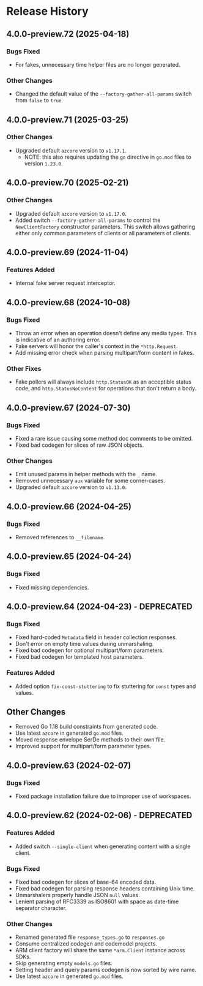 # Release History

## 4.0.0-preview.72 (2025-04-18)

### Bugs Fixed

* For fakes, unnecessary time helper files are no longer generated.

### Other Changes

* Changed the default value of the `--factory-gather-all-params` switch from `false` to `true`.

## 4.0.0-preview.71 (2025-03-25)

### Other Changes

* Upgraded default `azcore` version to `v1.17.1`.
  * NOTE: this also requires updating the `go` directive in `go.mod` files to version `1.23.0`.

## 4.0.0-preview.70 (2025-02-21)

### Other Changes

* Upgraded default `azcore` version to `v1.17.0`.
* Added switch `--factory-gather-all-params` to control the `NewClientFactory` constructor parameters. This switch allows gathering either only common parameters of clients or all parameters of clients.

## 4.0.0-preview.69 (2024-11-04)

### Features Added

* Internal fake server request interceptor.

## 4.0.0-preview.68 (2024-10-08)

### Bugs Fixed

* Throw an error when an operation doesn't define any media types. This is indicative of an authoring error.
* Fake servers will honor the caller's context in the `*http.Request`.
* Add missing error check when parsing multipart/form content in fakes.

### Other Fixes

* Fake pollers will always include `http.StatusOK` as an acceptible status code, and `http.StatusNoContent` for operations that don't return a body.

## 4.0.0-preview.67 (2024-07-30)

### Bugs Fixed

* Fixed a rare issue causing some method doc comments to be omitted.
* Fixed bad codegen for slices of raw JSON objects.

### Other Changes

* Emit unused params in helper methods with the `_` name.
* Removed unnecessary `aux` variable for some corner-cases.
* Upgraded default `azcore` version to `v1.13.0`.

## 4.0.0-preview.66 (2024-04-25)

### Bugs Fixed

* Removed references to `__filename`.

## 4.0.0-preview.65 (2024-04-24)

### Bugs Fixed

* Fixed missing dependencies.

## 4.0.0-preview.64 (2024-04-23) - DEPRECATED

### Bugs Fixed

* Fixed hard-coded `Metadata` field in header collection responses.
* Don't error on empty time values during unmarshaling.
* Fixed bad codegen for optional multipart/form parameters.
* Fixed bad codegen for templated host parameters.

### Features Added

* Added option `fix-const-stuttering` to fix stuttering for `const` types and values.

## Other Changes

* Removed Go 1.18 build constraints from generated code.
* Use latest `azcore` in generated `go.mod` files.
* Moved response envelope SerDe methods to their own file.
* Improved support for multipart/form parameter types.

## 4.0.0-preview.63 (2024-02-07)

### Bugs Fixed

* Fixed package installation failure due to improper use of workspaces.

## 4.0.0-preview.62 (2024-02-06) - DEPRECATED

### Features Added

* Added switch `--single-client` when generating content with a single client.

### Bugs Fixed

* Fixed bad codegen for slices of base-64 encoded data.
* Fixed bad codegen for parsing response headers containing Unix time.
* Unmarshalers properly handle JSON `null` values.
* Lenient parsing of RFC3339 as ISO8601 with space as date-time separator character.

### Other Changes

* Renamed generated file `response_types.go` to `responses.go`
* Consume centralized codegen and codemodel projects.
* ARM client factory will share the same `*arm.Client` instance across SDKs.
* Skip generating empty `models.go` files.
* Setting header and query params codegen is now sorted by wire name.
* Use latest `azcore` in generated `go.mod` files.
